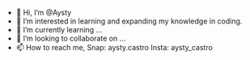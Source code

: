 - 👋 Hi, I’m @Aysty
- 👀 I’m interested in learning and expanding my knowledge in coding.
- 🌱 I’m currently learning ...
- 💞️ I’m looking to collaborate on ...
- 📫 How to reach me, Snap: aysty.castro Insta: aysty_castro 

<!---
Aysty/Aysty is a ✨ special ✨ repository because its `README.md` (this file) appears on your GitHub profile.
You can click the Preview link to take a look at your changes.
--->
